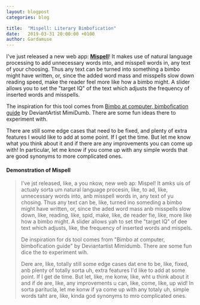 ```yaml
---
layout: blogpost
categories: blog

title:  "Mispell: Literary Bimbofication"
date:   2019-03-31 20:00:00 +0100
author: Gardamuse
---
```


I've just released a new web app: [__Mispell__](/mispell/)! It makes use of natural language processing to add unnecessary words into, and misspell words in, any text of your choosing. Thus any text can be turned into something a bimbo might have written, or, since the added word mass and misspells slow down reading speed, make the reader feel more like how a bimbo might. A slider allows you to set the "target IQ" of the text which adjusts the frequency of inserted words and misspells.

The inspiration for this tool comes from [Bimbo at computer, bimbofication guide](https://www.deviantart.com/mimidumb/art/Bimbo-at-computer-bimbofication-guide-727964056) by DeviantArtist MimiDumb. There are some fun ideas there to experiment with.

There are still some edge cases that need to be fixed, and plenty of extra features I would like to add at some point. If I get the time. But let me know what you think about it and if there are any improvements you can come up with! In particular, let me know if you come up with any simple words that are good synonyms to more complicated ones.

#### Demonstration of Mispell
>I've jst released, like, a you nkow, new web ap: Mispel! It amks uis of actualy sorta um natural language procesin, like, to ad, like, unnecessary words into, anb misspell words in, any text of yu chosing. Thus any text can be, like, turned ino someding a bimbo might have written, or, since the aded word mass anb misspells slow down, like, reading, like, spid, make, like, de reader fie, like, more like how a bimbo might. A slider allows yah to set the "target IQ" of dee text which adjusts, like, the frequency of inserted words and mispels.
>
>De inspiration for ds tool comes from "Bimbo at computer, bimbofication guide" by Deviantartist Mimidumb. There are some fun dice the to experiment wih.
>
>Dere are, like, totally still some edge cases dat ene to be, like, fixed, anb plenty of totally sorta uh, extra features I'd like to add at some point. If I get de time. But let, like, me konw, like, wht u think about it and if de are, like, any improvements u can, like, come, like, up wid! In sorta paritucla, let me konw if ya come up with any totaly uh, simple words taht are, like, kinda god synonyms to mro complicated ones.
